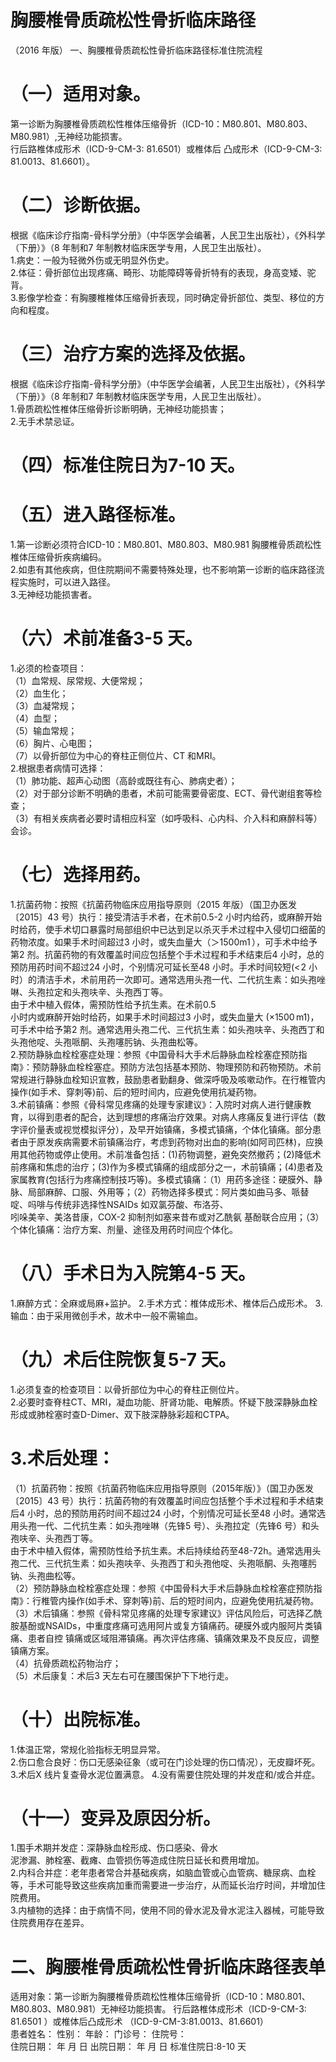 # 胸腰椎骨质疏松性骨折临床路径  
（2016 年版） 一、胸腰椎骨质疏松性骨折临床路径标准住院流程  
# （一）适用对象。  
第一诊断为胸腰椎骨质疏松性椎体压缩骨折（ICD-10：M80.801、M80.803、M80.981）,无神经功能损害。  
行后路椎体成形术（ICD-9-CM-3: 81.6501）或椎体后 凸成形术（ICD-9-CM-3: 81.0013、81.6601）。  
# （二）诊断依据。  
根据《临床诊疗指南-骨科学分册》（中华医学会编著，人民卫生出版社），《外科学（下册）》（8 年制和7 年制教材临床医学专用，人民卫生出版社）。  
1.病史：一般为轻微外伤或无明显外伤史。  
2.体征：骨折部位出现疼痛、畸形、功能障碍等骨折特有的表现，身高变矮、驼背。  
3.影像学检查：有胸腰椎椎体压缩骨折表现，同时确定骨折部位、类型、移位的方向和程度。  
# （三）治疗方案的选择及依据。  
根据《临床诊疗指南-骨科学分册》（中华医学会编著，人民卫生出版社），《外科学（下册）》（8 年制和7 年制教材临床医学专用，人民卫生出版社）。  
1.骨质疏松性椎体压缩骨折诊断明确，无神经功能损害；  
2.无手术禁忌证。  
# （四）标准住院日为7-10 天。  
# （五）进入路径标准。  
1.第一诊断必须符合ICD-10：M80.801、M80.803、M80.981 胸腰椎骨质疏松性椎体压缩骨折疾病编码。  
2.如患有其他疾病，但住院期间不需要特殊处理，也不影响第一诊断的临床路径流程实施时，可以进入路径。  
3.无神经功能损害者。  
# （六）术前准备3-5 天。  
1.必须的检查项目：  
（1）血常规、尿常规、大便常规；  
（2）血生化；  
（3）血凝常规；  
（4）血型；  
（5）输血常规；  
（6）胸片、心电图；  
（7）以骨折部位为中心的脊柱正侧位片、CT 和MRI。  
2.根据患者病情可选择：  
（1）肺功能、超声心动图（高龄或既往有心、肺病史者）；  
（2）对于部分诊断不明确的患者，术前可能需要骨密度、ECT、骨代谢组套等检查；  
（3）有相关疾病者必要时请相应科室（如呼吸科、心内科、介入科和麻醉科等）会诊。  
# （七）选择用药。  
1.抗菌药物：按照《抗菌药物临床应用指导原则（2015 年版）（国卫办医发〔2015〕43 号）执行：接受清洁手术者，在术前0.5-2 小时内给药，或麻醉开始时给药，使手术切口暴露时局部组织中已达到足以杀灭手术过程中入侵切口细菌的药物浓度。如果手术时间超过3 小时，或失血量大（＞$1500{\mathrm{m}}1\,\mathrm{{}}$），可手术中给予第2 剂。抗菌药物的有效覆盖时间应包括整个手术过程和手术结束后4 小时，总的预防用药时间不超过24 小时，个别情况可延长至48 小时。手术时间较短$(<\!2$ 小时）的清洁手术，术前用药一次即可。通常选用头孢一代、二代抗生素：如头孢唑啉、头孢拉定和头孢呋辛、头孢西丁等。  
由于术中植入假体，需预防性给予抗生素。在术前0.5  
小时内或麻醉开始时给药，如果手术时间超过3 小时，或失血量大 $(\times1500\,\mathrm{m}1)$，可手术中给予第2 剂。通常选用头孢二代、三代抗生素：如头孢呋辛、头孢西丁和头孢他啶、头孢哌酮、头孢噻肟钠、头孢曲松等。  
2.预防静脉血栓栓塞症处理：参照《中国骨科大手术后静脉血栓栓塞症预防指南》：预防静脉血栓栓塞症。预防方法包括基本预防、物理预防和药物预防。术前常规进行静脉血栓知识宣教，鼓励患者勤翻身、做深呼吸及咳嗽动作。在行椎管内操作(如手术、穿刺等)前、后的短时间内，应避免使用抗凝药物。  
3.术前镇痛：参照《骨科常见疼痛的处理专家建议》：入院时对病人进行健康教育，以得到患者的配合，达到理想的疼痛治疗效果。对病人疼痛反复进行评估（数字评价量表或视觉模拟评分），及早开始镇痛，多模式镇痛，个体化镇痛。部分患者由于原发疾病需要术前镇痛治疗，考虑到药物对出血的影响(如阿司匹林)，应换用其他药物或停止使用。术前准备包括：(1)药物调整，避免突然撤药；(2)降低术前疼痛和焦虑的治疗；(3)作为多模式镇痛的组成部分之一，术前镇痛；(4)患者及家属教育(包括行为疼痛控制技巧等)。多模式镇痛：（1）用药多途径：硬膜外、静脉、局部麻醉、口服、外用等；（2）药物选择多模式：阿片类如曲马多、哌替啶、吗啡与传统非选择性NSAIDs 如双氯芬酸、布洛芬、  
吲哚美辛、美洛昔康，COX-2 抑制剂如塞来昔布或对乙酰氨 基酚联合应用；（3）个体化镇痛：治疗方案、剂量、途径及用药时间应个体化。  
# （八）手术日为入院第4-5 天。  
1.麻醉方式：全麻或局麻+监护。   2.手术方式：椎体成形术、椎体后凸成形术。 3.输血：由于采用微创手术，故术中一般不需输血。  
# （九）术后住院恢复5-7 天。  
1.必须复查的检查项目：以骨折部位为中心的脊柱正侧位片。  
2.必要时查脊柱CT、MRI，凝血功能、肝肾功能、电解质。怀疑下肢深静脉血栓形成或肺栓塞时查D-Dimer、双下肢深静脉彩超和CTPA。  
# 3.术后处理：  
（1）抗菌药物：按照《抗菌药物临床应用指导原则（2015年版）》（国卫办医发〔2015〕43 号）执行：抗菌药物的有效覆盖时间应包括整个手术过程和手术结束后4 小时，总的预防用药时间不超过24 小时，个别情况可延长至48 小时。通常选用头孢一代、二代抗生素：如头孢唑啉（先锋5 号）、头孢拉定（先锋6 号）和头孢呋辛、头孢西丁等。  
由于术中植入假体，需预防性给予抗生素。术后持续给药至48-72h。通常选用头孢二代、三代抗生素：如头孢呋辛、头孢西丁和头孢他啶、头孢哌酮、头孢噻肟钠、头孢曲松等。  
（2）预防静脉血栓栓塞症处理：参照《中国骨科大手术后静脉血栓栓塞症预防指南》：行椎管内操作(如手术、穿刺等)前、后的短时间内，应避免使用抗凝药物。  
（3）术后镇痛：参照《骨科常见疼痛的处理专家建议》评估风险后，可选择乙酰胺基酚或NSAIDs，中重度疼痛可选用阿片或复方镇痛药。硬膜外或内服阿片类镇痛、患者自控 镇痛或区域阻滞镇痛。再次评估疼痛、镇痛效果及不良反应，调整镇痛方案。  
（4）抗骨质疏松药物治疗；  
（5）术后康复：术后3 天左右可在腰围保护下下地行走。  
# （十）出院标准。  
1.体温正常，常规化验指标无明显异常。  
2.伤口愈合良好：伤口无感染征象（或可在门诊处理的伤口情况），无皮瓣坏死。  
3.术后X 线片复查骨水泥位置满意。 4.没有需要住院处理的并发症和/或合并症。  
# （十一）变异及原因分析。  
1.围手术期并发症：深静脉血栓形成、伤口感染、骨水  
泥渗漏、肺栓塞、截瘫、血管损伤等造成住院日延长和费用增加。  
2.内科合并症：老年患者常合并基础疾病，如脑血管或心血管病、糖尿病、血栓等，手术可能导致这些疾病加重而需要进一步治疗，从而延长治疗时间，并增加住院费用。  
3.内植物的选择：由于病情不同，使用不同的骨水泥及骨水泥注入器械，可能导致住院费用存在差异。  
# 二、胸腰椎骨质疏松性骨折临床路径表单  
适用对象：第一诊断为胸腰椎骨质疏松性椎体压缩骨折（ICD-10：M80.801、M80.803、M80.981）无神经功能损害。 行后路椎体成形术（ICD-9-CM-3: 81.6501 ）或椎体后凸成形术 （ICD-9-CM-3:81.0013、81.6601）  
患者姓名：        性别：     年龄：     门诊号：        住院号：  
住院日期：   年  月  日     出院日期：    年  月  日   标准住院日:8-10 天  
